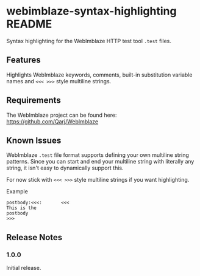 # webimblaze-syntax-highlighting README

Syntax highlighting for the WebImblaze HTTP test tool `.test` files.

## Features

Highlights WebImblaze keywords, comments, built-in substitution variable names and `<<< >>>` style multiline strings.

## Requirements

The WebImblaze project can be found here: https://github.com/Qarj/WebImblaze

## Known Issues

WebImblaze `.test` file format supports defining your own multiline string patterns. Since you can
start and end your multiline string with literally any string, it isn't easy to dynamically support this.

For now stick with `<<< >>>` style multiline strings if you want highlighting.

Example

```
postbody:<<<:       <<<
This is the
postbody
>>>
```

## Release Notes

### 1.0.0

Initial release.
